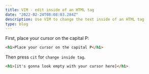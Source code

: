 ```yaml
---
title: VIM - edit inside of an HTML tag 
date: "2022-02-24T08:08:03.284Z"
description: Use VIM to change the text inside of an HTML tag 
type: blog
---
```


First, place your cursor on the capital P:

```html
<h1>Place your cursor on the capital P</h1>
```

Then press `cit` for `change inside tag`.

```html
<h1>[it's gonna look empty with your cursor here]</h1>
```

